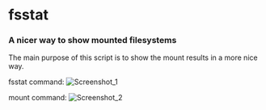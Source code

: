 # fsstat
### A nicer way to show mounted filesystems

The main purpose of this script is to show the mount results in a more nice way. 

fsstat command: 
![Screenshot_1](https://linuxboss.files.wordpress.com/2015/05/fsstat.png?w=680)

mount command: 
![Screenshot_2](https://linuxboss.files.wordpress.com/2015/05/mount.png?w=680)
